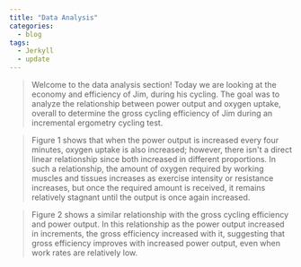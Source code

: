 ```yaml
---
title: "Data Analysis"
categories:
  - blog
tags:
  - Jerkyll
  - update
---
```


> Welcome to the data analysis section! Today we are looking at the economy and efficiency of Jim, during his cycling. The goal was to analyze the relationship between power output and oxygen uptake, overall to determine the gross cycling efficiency of Jim during an incremental ergometry cycling test.


> Figure 1 shows that when the power output is increased every four minutes, oxygen uptake is also increased; however, there isn't a direct linear relationship since both increased in different proportions. In such a relationship, the amount of oxygen required by working muscles and tissues increases as exercise intensity or resistance increases, but once the required amount is received, it remains relatively stagnant until the output is once again increased.

> Figure 2 shows a similar relationship with the gross cycling efficiency and power output. In this relationship as the power output increased in increments, the gross efficiency increased with it, suggesting that gross efficiency improves with increased power output, even when work rates are relatively low. 
